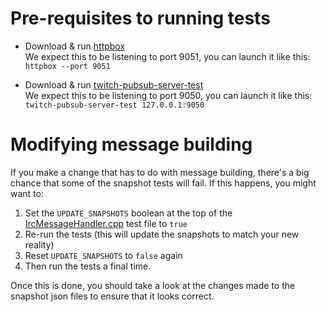 # Pre-requisites to running tests

- Download & run [httpbox](https://github.com/Chatterino/httpbox/releases/latest)  
  We expect this to be listening to port 9051, you can launch it like this:  
  `httpbox --port 9051`

- Download & run [twitch-pubsub-server-test](https://github.com/Chatterino/twitch-pubsub-server-test/releases/latest)  
  We expect this to be listening to port 9050, you can launch it like this:
  `twitch-pubsub-server-test 127.0.0.1:9050`

# Modifying message building

If you make a change that has to do with message building, there's a big chance that some of the snapshot tests will fail.
If this happens, you might want to:

1. Set the `UPDATE_SNAPSHOTS` boolean at the top of the [IrcMessageHandler.cpp](./src/IrcMessageHandler.cpp) test file to `true`
1. Re-run the tests (this will update the snapshots to match your new reality)
1. Reset `UPDATE_SNAPSHOTS` to `false` again
1. Then run the tests a final time.

Once this is done, you should take a look at the changes made to the snapshot json files to ensure that it looks correct.
